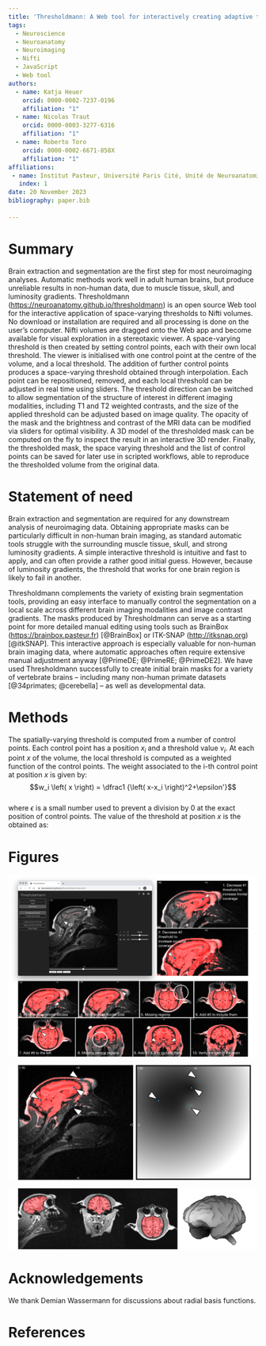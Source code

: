 ```yaml
---
title: 'Thresholdmann: A Web tool for interactively creating adaptive thresholds to segment MRI data.'  
tags:
  - Neuroscience
  - Neuroanatomy
  - Neuroimaging
  - Nifti
  - JavaScript
  - Web tool  
authors:
  - name: Katja Heuer   
    orcid: 0000-0002-7237-0196  
    affiliation: "1"
  - name: Nicolas Traut   
    orcid: 0000-0003-3277-6316  
    affiliation: "1"
  - name: Roberto Toro  
    orcid: 0000-0002-6671-858X  
    affiliation: "1"  
affiliations:
 - name: Institut Pasteur, Université Paris Cité, Unité de Neuroanatomie Appliquée et Théorique, F-75015 Paris, France  
   index: 1
date: 20 November 2023  
bibliography: paper.bib  

---
```


# Summary
Brain extraction and segmentation are the first step for most neuroimaging analyses. Automatic methods work well in adult human brains, but produce unreliable results in non-human data, due to muscle tissue, skull, and luminosity gradients. Thresholdmann (https://neuroanatomy.github.io/thresholdmann) is an open source Web tool for the interactive application of space-varying thresholds to Nifti volumes. No download or installation are required and all processing is done on the user’s computer. Nifti volumes are dragged onto the Web app and become available for visual exploration in a stereotaxic viewer. A space-varying threshold is then created by setting control points, each with their own local threshold. The viewer is initialised with one control point at the centre of the volume, and a local threshold. The addition of further control points produces a space-varying threshold obtained through interpolation. Each point can be repositioned, removed, and each local threshold can be adjusted in real time using sliders. The threshold direction can be switched to allow segmentation of the structure of interest in different imaging modalities, including T1 and T2 weighted contrasts, and the size of the applied threshold can be adjusted based on image quality. The opacity of the mask and the brightness and contrast of the MRI data can be modified via sliders for optimal visibility. A 3D model of the thresholded mask can be computed on the fly to inspect the result in an interactive 3D render. Finally, the thresholded mask, the space varying threshold and the list of control points can be saved for later use in scripted workflows, able to reproduce the thresholded volume from the original data.

# Statement of need 
Brain extraction and segmentation are required for any downstream analysis of neuroimaging data. Obtaining appropriate masks can be particularly difficult in non-human brain imaging, as standard automatic tools struggle with the surrounding muscle tissue, skull, and strong luminosity gradients. A simple interactive threshold is intuitive and fast to apply, and can often provide a rather good initial guess. However, because of luminosity gradients, the threshold that works for one brain region is likely to fail in another.  

Thresholdmann complements the variety of existing brain segmentation tools, providing an easy interface to manually control the segmentation on a local scale across different brain imaging modalities and image contrast gradients. The masks produced by Thresholdmann can serve as a starting point for more detailed manual editing using tools such as BrainBox (https://brainbox.pasteur.fr) [@BrainBox] or ITK-SNAP (http://itksnap.org) [@itkSNAP]. This interactive approach is especially valuable for non-human brain imaging data, where automatic approaches often require extensive manual adjustment anyway [@PrimeDE; @PrimeRE; @PrimeDE2]. We have used Thresholdmann successfully to create initial brain masks for a variety of vertebrate brains – including many non-human primate datasets [@34primates; @cerebella] – as well as developmental data.

# Methods
The spatially-varying threshold is computed from a number of control points. Each control point has a position $`x_i`$ and a threshold value $`v_i`$. At each point $`x`$ of the volume, the local threshold is computed as a weighted function of the control points. The weight associated to the i-th control point at position $`x`$ is given by:  
$$w_i \left( x \right) = \dfrac1 {\left( x-x_i \right)^2+\epsilon'}$$  
where $`\epsilon`$ is a small number used to prevent a division by 0 at the exact position of control points. The value of the threshold at position $`x`$ is the obtained as:

# Figures
![Figure 1. Thresholdmann interface and workflow. Control points (blue dots) are added by clicking at the desired position in the viewer. This adds a slider to the right, which can be used to locally adapt the threshold. The figure describes the progressive addition of control points to create a mask of the brain for a  macaque from Prime-DE site "amu" [@Brochier_etal2019; @PrimeDE].\label{fig:thresholdmann1}](https://raw.githubusercontent.com/neuroanatomy/thresholdmann/master/img/thresholdmann_fig1.png)

![Figure 2. Thresholdmann viewer. Threshold mask and corresponding threshold value. These volumes are updated in real time and can both be inspected interactively. The set of control points and the mask can be downloaded.\label{fig:thresholdmann2}](https://raw.githubusercontent.com/neuroanatomy/thresholdmann/master/img/thresholdmann_fig2.png)

![Figure 3. Thresholdmann result. We downloaded the mask presented above based on the shown set of eight control points. The brain region was sufficiently disjoint from the rest of the head so that a mathematical morphology closing was enough to completely separate it. The figure shows stereotaxic planes and a surface reconstruction of the mask.\label{fig:thresholdmann3}](https://raw.githubusercontent.com/neuroanatomy/thresholdmann/master/img/thresholdmann_fig3.png)

# Acknowledgements
We thank Demian Wassermann for discussions about radial basis functions.

# References
